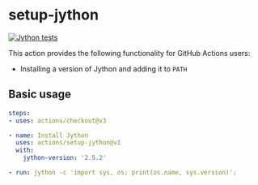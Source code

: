 # setup-jython

[![Jython tests](https://github.com/LukeSavefrogs/setup-jython/actions/workflows/test-action.yml/badge.svg)](https://github.com/LukeSavefrogs/setup-jython/actions/workflows/test-action.yml)

This action provides the following functionality for GitHub Actions users:

- Installing a version of Jython and adding it to `PATH`

## Basic usage

```yml
steps:
- uses: actions/checkout@v3

- name: Install Jython
  uses: actions/setup-jython@v1
  with:
    jython-version: '2.5.2'

- run: jython -c 'import sys, os; print(os.name, sys.version)';
```
